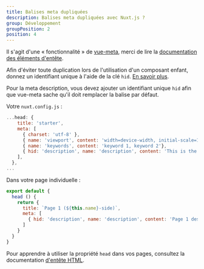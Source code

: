```yaml
---
title: Balises meta dupliquées
description: Balises meta dupliquées avec Nuxt.js ?
group: Développement
groupPosition: 2
position: 4
---
```


Il s'agit d'une « fonctionnalité » de [vue-meta](https://github.com/nuxt/vue-meta), merci de lire la [documentation des éléments d'entête](/guide/views#html-head).

<div class="Alert">

Afin d'éviter toute duplication lors de l'utilisation d'un composant enfant, donnez un identifiant unique à l'aide de la clé <code>hid</code>. [En savoir plus](https://vue-meta.nuxtjs.org/api/#tagidkeyname).

</div>

Pour la meta description, vous devez ajouter un identifiant unique `hid` afin que vue-meta sache qu'il doit remplacer la balise par défaut.

Votre `nuxt.config.js` :

```js
...head: {
    title: 'starter',
    meta: [
      { charset: 'utf-8' },
      { name: 'viewport', content: 'width=device-width, initial-scale=1' },
      { name: 'keywords', content: 'keyword 1, keyword 2'},
      { hid: 'description', name: 'description', content: 'This is the generic description.'}
    ],
  },
...
```

Dans votre page individuelle :

```js
export default {
  head () {
    return {
      title: `Page 1 (${this.name}-side)`,
      meta: [
        { hid: 'description', name: 'description', content: 'Page 1 description' }
      ]
    }
  }
}
```

Pour apprendre à utiliser la propriété `head` dans vos pages, consultez la documentation [d'entête HTML](/guide/views#html-head).
